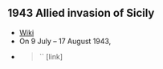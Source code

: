 ## 1943 Allied invasion of Sicily
- [Wiki](https://en.wikipedia.org/wiki/Allied_invasion_of_Sicily)
- On 9 July – 17 August 1943,
- > `` [link]
    